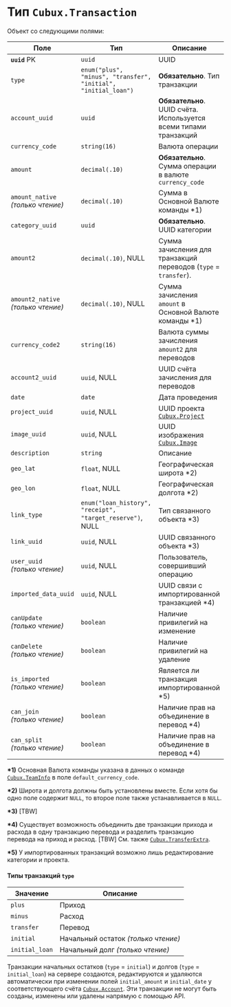 Тип `Cubux.Transaction`
=======================

Объект со следующими полями:

Поле | Тип | Описание
---- | --- | --------
**`uuid`** PK | `uuid`       | UUID
`type` | `enum("plus", "minus", "transfer", "initial", "initial_loan")` | **Обязательно**. Тип транзакции
`account_uuid` | `uuid` | **Обязательно**. UUID счёта. Используется всеми типами транзакций
`currency_code` | `string(16)` | Валюта операции
`amount` | `decimal(.10)` | **Обязательно**. Сумма операции в валюте `currency_code`
`amount_native` _(только чтение)_ | `decimal(.10)` | Сумма в Основной Валюте команды \*1)
`category_uuid` | `uuid` | **Обязательно**. UUID категории
`amount2` | `decimal(.10)`, NULL | Сумма зачисления для транзакций переводов (`type` = `transfer`).
`amount2_native` _(только чтение)_ | `decimal(.10)`, NULL | Сумма зачисления `amount` в Основной Валюте команды \*1)
`currency_code2` | `string(16)` | Валюта суммы зачисления `amount2` для переводов
`account2_uuid` | `uuid`, NULL | UUID счёта зачисления для переводов
`date` | `date` | Дата проведения
`project_uuid` | `uuid`, NULL | UUID проекта [`Cubux.Project`][Cubux.Project]
`image_uuid` | `uuid`, NULL | UUID изображения [`Cubux.Image`][Cubux.Image]
`description` | `string` | Описание
`geo_lat` | `float`, NULL | Географическая широта \*2)
`geo_lon` | `float`, NULL | Географическая долгота \*2)
`link_type` | `enum("loan_history", "receipt", "target_reserve")`, NULL | Тип связанного объекта \*3)
`link_uuid` | `uuid`, NULL | UUID связанного объекта \*3)
`user_uuid` _(только чтение)_ | `uuid`, NULL | Пользователь, совершивший операцию
`imported_data_uuid` | `uuid`, NULL | UUID связи с импортированной транзакцией \*4)
`canUpdate` _(только чтение)_ | `boolean` | Наличие привилегий на изменение
`canDelete` _(только чтение)_ | `boolean` | Наличие привилегий на удаление
`is_imported` _(только чтение)_ | `boolean` | Является ли транзакция импортированной \*5)
`can_join` _(только чтение)_  | `boolean` | Наличие прав на объединение в перевод \*4)
`can_split` _(только чтение)_ | `boolean` | Наличие прав на объединение в перевод \*4)

**\*1)** Основная Валюта команды указана в данных о команде
[`Cubux.TeamInfo`][Cubux.TeamInfo] в поле `default_currency_code`.

**\*2)** Широта и долгота должны быть установлены вместе. Если хотя бы
одно поле содержит `NULL`, то второе поле также устанавливается в `NULL`.

**\*3)** \[TBW]

**\*4)** Существует возможность объединить две транзакции прихода
и расхода в одну транзакцию перевода и разделить транзакцию перевода
на приход и расход. \[TBW]
См. также [`Cubux.TransferExtra`][Cubux.TransferExtra].

**\*5)** У импортированных транзакций возможно лишь редактирование
категории и проекта.


#### Типы транзакций `type`

Значение | Описание
-------- | --------
`plus` | Приход
`minus` | Расход
`transfer` | Перевод
`initial` | Начальный остаток _(только чтение)_
`initial_loan` | Начальный долг _(только чтение)_

Транзакции начальных остатков (`type` = `initial`) и долгов (`type` =
`initial_loan`) на сервере создаются, редактируются и удаляются
автоматически при изменении полей `initial_amount` и `initial_date`
у соответствующего счёта [`Cubux.Account`][Cubux.Account]. Эти
транзакции не могут быть созданы, изменены или удалены напрямую с
помощью API.


[Cubux.Account]: account.md
[Cubux.Project]: project.md
[Cubux.Image]: image.md
[Cubux.TeamInfo]: info.md
[Cubux.TransferExtra]: transfer-extra.md
